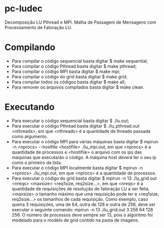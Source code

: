 # pc-ludec
Decomposição LU Pthread e MPI. Malha de Passagem de Mensagens com Processamento de Fatoração LU.

# Compilando
 - Para compilar o código sequencial basta digitar $ make sequential;
 - Para compilar o código Pthread basta digitar $ make pthread;
 - Para compilar o código MPI basta digitar $ make mpi;
 - Para compilar o código do grid basta digitar $ make grid;
 - Para compilar todos os códigos basta digitar $ make all;
 - Para remover os arquivos compilados basta digitar $ make clean.

# Executando
- Para executar o código sequencial basta digitar $ ./lu.out;
- Para executar o código Pthread basta digitar $ ./lu_pthread.out \<nthreads\>, em que \<nthreads\> é a quantidade de threads passada como argumento.
- Para executar o código MPI para várias máquinas basta digitar $ mpirun -n \<nprocs\> --hostfile \<hostifile\> ./lu_mpi.out, em que \<nprocs\> é a quantidade de processos e \<hostifile\> o arquivo com os ips das máquinas que executarão o código. A máquina host deverá ter o seu ip como o primeiro da lista.
- Para executar o código MPI localmente basta digitar $ mpirun -n \<nprocs\> ./lu_mpi.out, em que \<nprocs\> é a quantidade de processos.
- Para executar o código do grid basta digitar $ mpirun -n 13 ./lu_grid.out \<nreqs\> \<maxsize\> \<req1size, req2size...\>, em que \<nreqs\> é a quantidade de requisições de resolução de fatoração LU a ser feita, \<maxsize\> o tamanho máximo que uma requisição pode ter e \<req1size, req2size...\> os tamanhos de cada requisição. Como exemplo, caso queira 3 requisições, uma de 64, outra de 128 e outra de 256, deve ser executar o seguinte comando: mpirun -n 13 ./lu_grid.out 3 256 64 128 256. O número de processos deve sempre ser 13, pois o algoritmo foi modelado para o modelo de grid contido na pasta de imagens.
